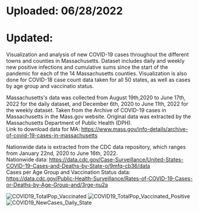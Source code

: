 # Uploaded: 06/28/2022 <br>
# Updated: <br> 

Visualization and analysis of new COVID-19 cases throughout the different towns and counties in Massachusetts. Dataset includes daily and weekly new positive infections and cumulative sums since the start of the pandemic for each of the 14 Massachusetts counties. Visualization is also done for COVID-18 case count data taken for all 50 states, as well as cases by age group and vaccinatio status. 

Massachusetts's data was collected from August 19th,2020 to June 17th, 2022 for the daily dataset, and December 6th, 2020 to June 11th, 2022 for the weekly dataset. Taken from the Archive of COVID-19 cases in Massachusetts in the Mass.gov website. Original data was extracted by the Massachusetts Department of Public Health (DPH).<br>
Link to download data for MA: https://www.mass.gov/info-details/archive-of-covid-19-cases-in-massachusetts<br>

Nationwide data is extracted from the CDC data repository, which ranges from January 22nd, 2020 to June 16th, 2022.<br>
Nationwide data: https://data.cdc.gov/Case-Surveillance/United-States-COVID-19-Cases-and-Deaths-by-State-o/9mfq-cb36/data<br>
Cases per Age Group and Vaccination Status data: https://data.cdc.gov/Public-Health-Surveillance/Rates-of-COVID-19-Cases-or-Deaths-by-Age-Group-and/3rge-nu2a<br>

![COVID19_TotalPop_Vaccinated](https://user-images.githubusercontent.com/68089938/175457801-5c3f6c4b-465a-4399-bd90-928b86dbba9c.jpg)
![COVID19_TotalPop_Vaccinated_Positive](https://user-images.githubusercontent.com/68089938/175457826-51fc1812-989d-476a-b49e-d4e9516f8f83.jpg)
![COVID19_NewCases_Daily_State](https://user-images.githubusercontent.com/68089938/175458069-3a0343ee-fcfe-4455-8e02-6cbaf9c3014a.jpg)
